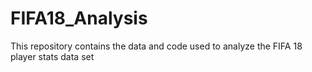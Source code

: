 # FIFA18_Analysis
This repository contains the data and code used to analyze the FIFA 18 player stats data set
